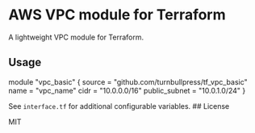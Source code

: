 # AWS VPC module for Terraform
A lightweight VPC module for Terraform.

## Usage
module "vpc_basic" {
  source = "github.com/turnbullpress/tf_vpc_basic"
  name   = "vpc_name"
  cidr   = "10.0.0.0/16"
  public_subnet = "10.0.1.0/24"
}

See `interface.tf` for additional configurable variables. ## License

MIT
